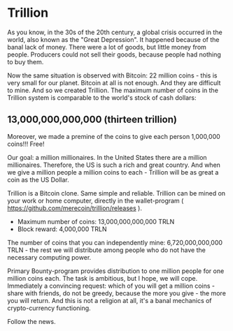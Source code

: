 Trillion
========

As you know, in the 30s of the 20th century, a global crisis occurred in the world, also known as the "Great Depression". It happened because of the banal lack of money. There were a lot of goods, but little money from people. Producers could not sell their goods, because people had nothing to buy them.

Now the same situation is observed with Bitcoin: 22 million coins - this is very small for our planet. Bitcoin at all is not enough. And they are difficult to mine. And so we created Trillion. The maximum number of coins in the Trillion system is comparable to the world's stock of cash dollars:

13,000,000,000,000 (thirteen trillion)
--------------------------------------

Moreover, we made a premine of the coins to give each person 1,000,000 coins!!! Free!

Our goal: a million millionaires. In the United States there are a million millionaires. Therefore, the US is such a rich and great country. And when we give a million people a million coins to each - Trillion will be as great a coin as the US Dollar.

Trillion is a Bitcoin clone. Same simple and reliable. Trillion can be mined on your work or home computer, directly in the wallet-program ( https://github.com/merecoin/trillion/releases ).

- Maximum number of coins: 13,000,000,000,000 TRLN
- Block reward: 4,000,000 TRLN

The number of coins that you can independently mine: 6,720,000,000,000 TRLN - the rest we will distribute among people who do not have the necessary computing power.

Primary Bounty-program provides distribution to one million people for one million coins each. The task is ambitious, but I hope, we will cope. Immediately a convincing request: which of you will get a million coins - share with friends, do not be greedy, because the more you give - the more you will return. And this is not a religion at all, it's a banal mechanics of crypto-currency functioning.

Follow the news.
